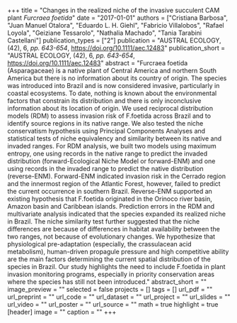 +++
title = "Changes in the realized niche of the invasive succulent CAM plant
   <i>Furcraea foetida</i>"
date = "2017-01-01"
authors = ["Cristiana Barbosa", "Juan Manuel Otalora", "Eduardo L. H. Giehl", "Fabricio Villalobos", "Rafael Loyola", "Geiziane Tessarolo", "Nathalia Machado", "Tania Tarabini Castellani"]
publication_types = ["2"]
publication = "AUSTRAL ECOLOGY, (42), 6, _pp. 643-654_, https://doi.org/10.1111/aec.12483"
publication_short = "AUSTRAL ECOLOGY, (42), 6, _pp. 643-654_, https://doi.org/10.1111/aec.12483"
abstract = "Furcraea foetida (Asparagaceae) is a native plant of Central America and
   northern South America but there is no information about its country of
   origin. The species was introduced into Brazil and is now considered
   invasive, particularly in coastal ecosystems. To date, nothing is known
   about the environmental factors that constrain its distribution and
   there is only inconclusive information about its location of origin. We
   used reciprocal distribution models (RDM) to assess invasion risk of
   F.foetida across Brazil and to identify source regions in its native
   range. We also tested the niche conservatism hypothesis using Principal
   Components Analyses and statistical tests of niche equivalency and
   similarity between its native and invaded ranges. For RDM analysis, we
   built two models using maximum entropy, one using records in the native
   range to predict the invaded distribution (forward-Ecological Niche
   Model or forward-ENM) and one using records in the invaded range to
   predict the native distribution (reverse-ENM). Forward-ENM indicated
   invasion risk in the Cerrado region and the innermost region of the
   Atlantic Forest, however, failed to predict the current occurrence in
   southern Brazil. Reverse-ENM supported an existing hypothesis that
   F.foetida originated in the Orinoco river basin, Amazon basin and
   Caribbean islands. Prediction errors in the RDM and multivariate
   analysis indicated that the species expanded its realized niche in
   Brazil. The niche similarity test further suggested that the niche
   differences are because of differences in habitat availability between
   the two ranges, not because of evolutionary changes. We hypothesize that
   physiological pre-adaptation (especially, the crassulacean acid
   metabolism), human-driven propagule pressure and high competitive
   ability are the main factors determining the current spatial
   distribution of the species in Brazil. Our study highlights the need to
   include F.foetida in plant invasion monitoring programs, especially in
   priority conservation areas where the species has still not been
   introduced."
abstract_short = ""
image_preview = ""
selected = false
projects = []
tags = []
url_pdf = ""
url_preprint = ""
url_code = ""
url_dataset = ""
url_project = ""
url_slides = ""
url_video = ""
url_poster = ""
url_source = ""
math = true
highlight = true
[header]
image = ""
caption = ""
+++
